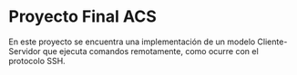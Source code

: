 # Proyecto Final ACS
En este proyecto se encuentra una implementación de un modelo Cliente-Servidor que ejecuta comandos remotamente, como ocurre con el protocolo SSH.
